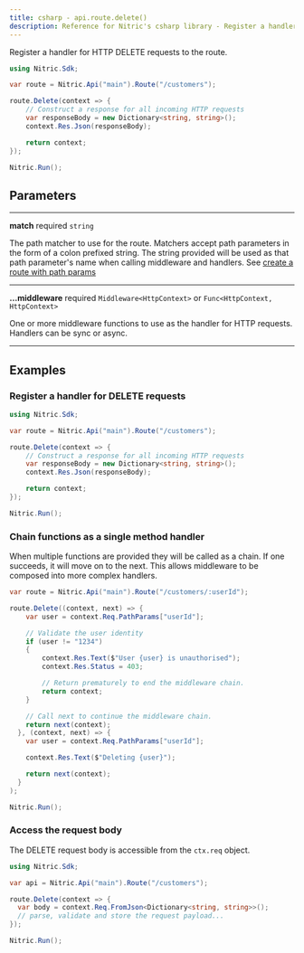 ```yaml
---
title: csharp - api.route.delete()
description: Reference for Nitric's csharp library - Register a handler for HTTP DELETE requests to the route.
---
```


Register a handler for HTTP DELETE requests to the route.

```csharp
using Nitric.Sdk;

var route = Nitric.Api("main").Route("/customers");

route.Delete(context => {
    // Construct a response for all incoming HTTP requests
    var responseBody = new Dictionary<string, string>();
    context.Res.Json(responseBody);

    return context;
});

Nitric.Run();
```

## Parameters

---

**match** required `string`

The path matcher to use for the route. Matchers accept path parameters in the form of a colon prefixed string. The string provided will be used as that path parameter's name when calling middleware and handlers. See [create a route with path params](#create-a-route-with-path-params)

---

**...middleware** required `Middleware<HttpContext>` or `Func<HttpContext, HttpContext>`

One or more middleware functions to use as the handler for HTTP requests. Handlers can be sync or async.

---

## Examples

### Register a handler for DELETE requests

```csharp
using Nitric.Sdk;

var route = Nitric.Api("main").Route("/customers");

route.Delete(context => {
    // Construct a response for all incoming HTTP requests
    var responseBody = new Dictionary<string, string>();
    context.Res.Json(responseBody);

    return context;
});

Nitric.Run();
```

### Chain functions as a single method handler

When multiple functions are provided they will be called as a chain. If one succeeds, it will move on to the next. This allows middleware to be composed into more complex handlers.

```csharp
var route = Nitric.Api("main").Route("/customers/:userId");

route.Delete((context, next) => {
    var user = context.Req.PathParams["userId"];

    // Validate the user identity
    if (user != "1234")
    {
        context.Res.Text($"User {user} is unauthorised");
        context.Res.Status = 403;

        // Return prematurely to end the middleware chain.
        return context;
    }

    // Call next to continue the middleware chain.
    return next(context);
  }, (context, next) => {
    var user = context.Req.PathParams["userId"];

    context.Res.Text($"Deleting {user}");

    return next(context);
  }
);

Nitric.Run();
```

### Access the request body

The DELETE request body is accessible from the `ctx.req` object.

```csharp
using Nitric.Sdk;

var api = Nitric.Api("main").Route("/customers");

route.Delete(context => {
  var body = context.Req.FromJson<Dictionary<string, string>>();
  // parse, validate and store the request payload...
});

Nitric.Run();
```
